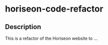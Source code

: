 # horiseon-code-refactor

## Description

This is a refactor of the Horiseon website to ...
<!-- viewport was missing>
<!-- removed footer>
<!-- dry code removed>


## Screenshot

## Link 